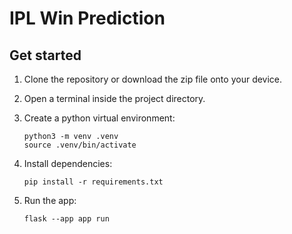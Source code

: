 # IPL Win Prediction

## Get started

1. Clone the repository or download the zip file onto your device.
2. Open a terminal inside the project directory.
3. Create a python virtual environment:

   ```
   python3 -m venv .venv
   source .venv/bin/activate
   ```

4. Install dependencies:

   ```
   pip install -r requirements.txt
   ```

5. Run the app:

   ```
   flask --app app run
   ```
